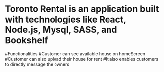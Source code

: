# Toronto Rental is an application built with technologies like React, Node.js, Mysql, SASS,  and Bookshelf 
#Functionalities
   #Customer can see available house on homeScreen
   #Customer can also upload their house for rent
   #It also enables customers to directly message the owners
